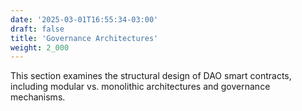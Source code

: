 ```yaml
---
date: '2025-03-01T16:55:34-03:00'
draft: false
title: 'Governance Architectures'
weight: 2_000
---
```


This section examines the structural design of DAO smart contracts, including modular vs. monolithic architectures and governance mechanisms.
